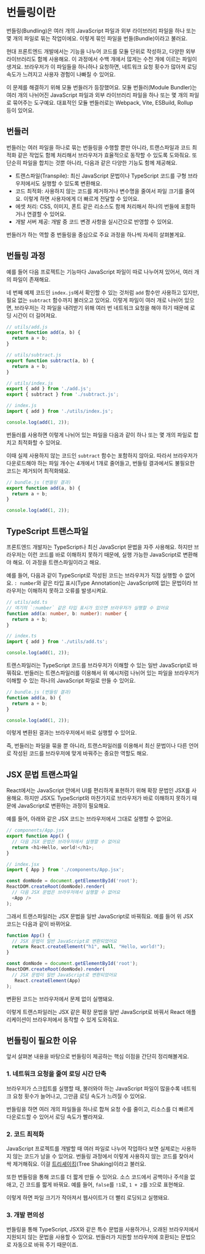 # 번들링이란

번들링(Bundling)은 여러 개의 JavaScript 파일과 외부 라이브러리 파일을 하나 또는 몇 개의 파일로 묶는 작업이에요. 이렇게 묶인 파일을 번들(Bundle)이라고 불러요.

현대 프론트엔드 개발에서는 기능을 나누어 코드를 모듈 단위로 작성하고, 다양한 외부 라이브러리도 함께 사용해요. 이 과정에서 수백 개에서 많게는 수천 개에 이르는 파일이 생겨요. 브라우저가 이 파일들을 하나하나 요청하면, 네트워크 요청 횟수가 많아져 로딩 속도가 느려지고 사용자 경험이 나빠질 수 있어요.

이 문제를 해결하기 위해 모듈 번들러가 등장했어요. 모듈 번들러(Module Bundler)는 여러 개의 나뉘어진 JavaScript 파일과 외부 라이브러리 파일을 하나 또는 몇 개의 파일로 묶어주는 도구예요. 대표적인 모듈 번들러로는 Webpack, Vite, ESBuild, Rollup 등이 있어요.

## 번들러

번들러는 여러 파일을 하나로 묶는 번들링을 수행할 뿐만 아니라, 트랜스파일과 코드 최적화 같은 작업도 함께 처리해서 브라우저가 효율적으로 동작할 수 있도록 도와줘요. 또 단순히 파일을 합치는 것뿐 아니라, 다음과 같은 다양한 기능도 함께 제공해요.

- 트랜스파일(Transpile): 최신 JavaScript 문법이나 TypeScript 코드를 구형 브라우저에서도 실행할 수 있도록 변환해요.
- 코드 최적화: 사용하지 않는 코드를 제거하거나 변수명을 줄여서 파일 크기를 줄여요. 이렇게 하면 사용자에게 더 빠르게 전달할 수 있어요.
- 에셋 처리: CSS, 이미지, 폰트 같은 리소스도 함께 처리해서 하나의 번들에 포함하거나 연결할 수 있어요.
- 개발 서버 제공: 개발 중 코드 변경 사항을 실시간으로 반영할 수 있어요.

번들러가 하는 역할 중 번들링을 중심으로 주요 과정을 하나씩 자세히 살펴볼게요.

##  번들링 과정

예를 들어 다음 프로젝트는 기능마다 JavaScript 파일이 따로 나누어져 있어서, 여러 개의 파일이 존재해요. 

네 번째 예제 코드인 `index.js`에서 확인할 수 있는 것처럼 `add` 함수만 사용하고 있지만, 필요 없는 `subtract` 함수까지 불러오고 있어요. 
이렇게 파일이 여러 개로 나뉘어 있으면, 브라우저는 각 파일을 내려받기 위해 여러 번 네트워크 요청을 해야 하기 때문에 로딩 시간이 더 길어져요.

```javascript
// utils/add.js
export function add(a, b) {
  return a + b;
}
```

```javascript
// utils/subtract.js
export function subtract(a, b) {
  return a + b;
}
```

```javascript
// utils/index.js
export { add } from './add.js';
export { subtract } from './subtract.js';
```

```javascript 4
// index.js
import { add } from './utils/index.js';

console.log(add(1, 2));
```

번들러를 사용하면 이렇게 나뉘어 있는 파일을 다음과 같이 하나 또는 몇 개의 파일로 합치고 최적화할 수 있어요.

이때 실제 사용하지 않는 코드인 `subtract` 함수는 포함하지 않아요. 따라서 브라우저가 다운로드해야 하는 파일 개수는 4개에서 1개로 줄어들고, 번들링 결과에서도 불필요한 코드는 제거되어 최적화돼요.

```javascript
// bundle.js (번들링 결과)
export function add(a, b) {
  return a + b;
}

console.log(add(1, 2));
```

## TypeScript 트랜스파일

프론트엔드 개발자는 TypeScript나 최신 JavaScript 문법을 자주 사용해요. 하지만 브라우저는 이런 코드를 바로 이해하지 못하기 때문에, 실행 가능한 JavaScript로 변환해야 해요. 이 과정을 트랜스파일이라고 해요.

예를 들어, 다음과 같이 TypeScript로 작성된 코드는 브라우저가 직접 실행할 수 없어요. `: number`와 같은 타입 표시(Type Annotation)는 JavaScript에 없는 문법이라 브라우저는 이해하지 못하고 오류를 발생시켜요.

```typescript
// utils/add.ts
// 여기의 `:number` 같은 타입 표시가 있으면 브라우저가 실행할 수 없어요
function add(a: number, b: number): number {
  return a + b;
}
```

```typescript
// index.ts
import { add } from './utils/add.ts';

console.log(add(1, 2));
```

트랜스파일러는 TypeScript 코드를 브라우저가 이해할 수 있는 일반 JavaScript로 바꿔줘요. 
번들러는 트랜스파일러를 이용해서 위 예시처럼 나뉘어 있는 파일을 브라우저가 이해할 수 있는 하나의 JavaScript 파일로 만들 수 있어요.

```javascript
// bundle.js (번들링 결과)
function add(a, b) {
  return a + b;
}

console.log(add(1, 2));
```

이렇게 변환된 결과는 브라우저에서 바로 실행할 수 있어요.

즉, 번들러는 파일을 묶을 뿐 아니라, 트랜스파일러를 이용해서 최신 문법이나 다른 언어로 작성된 코드를 브라우저에 맞게 바꿔주는 중요한 역할도 해요.

## JSX 문법 트랜스파일

React에서는 JavaScript 안에서 UI를 편리하게 표현하기 위해 확장 문법인 JSX를 사용해요.
하지만 JSX도 TypeScript와 마찬가지로 브라우저가 바로 이해하지 못하기 때문에 JavaScript로 변환하는 과정이 필요해요.

예를 들어, 아래와 같은 JSX 코드는 브라우저에서 그대로 실행할 수 없어요.

```javascript
// components/App.jsx
export function App() {
  // 다음 JSX 문법은 브라우저에서 실행할 수 없어요
  return <h1>Hello, world!</h1>;
}
```

```javascript
// index.jsx
import { App } from './components/App.jsx';

const domNode = document.getElementById('root');
ReactDOM.createRoot(domNode).render(
  // 다음 JSX 문법은 브라우저에서 실행할 수 없어요
  <App />
);
```

그래서 트랜스파일러는 JSX 문법을 일반 JavaScript로 바꿔줘요. 예를 들어 위 JSX 코드는 다음과 같이 바뀌어요.

```javascript
function App() {
  // JSX 문법이 일반 JavaScript로 변환되었어요
  return React.createElement("h1", null, "Hello, world!");
}

const domNode = document.getElementById('root');
ReactDOM.createRoot(domNode).render(
  // JSX 문법이 일반 JavaScript로 변환되었어요
   React.createElement(App)
);
```
변환된 코드는 브라우저에서 문제 없이 실행돼요. 

이렇게 트랜스파일러는 JSX 같은 확장 문법을 일반 JavaScript로 바꿔서 React 애플리케이션이 브라우저에서 동작할 수 있게 도와줘요.

## 번들링이 필요한 이유

앞서 살펴본 내용을 바탕으로 번들링이 제공하는 핵심 이점을 간단히 정리해볼게요.

### 1. 네트워크 요청을 줄여 로딩 시간 단축

브라우저가 스크립트를 실행할 때, 불러와야 하는 JavaScript 파일이 많을수록 네트워크 요청 횟수가 늘어나고, 그만큼 로딩 속도가 느려질 수 있어요.

번들링을 하면 여러 개의 파일들을 하나로 합쳐 요청 수를 줄이고, 리소스를 더 빠르게 다운로드할 수 있어서 로딩 속도가 빨라져요.

### 2. 코드 최적화

JavaScript 프로젝트를 개발할 때 여러 파일로 나누어 작업하다 보면 실제로는 사용하지 않는 코드가 남을 수 있어요.
번들링 과정에서 이렇게 사용하지 않는 코드를 찾아서 싹 제거해줘요. 이걸 [트리셰이킹](/reference/optimization/tree-shaking.md)(Tree Shaking)이라고 불러요.

또한 번들링을 통해 코드를 더 짧게 만들 수 있어요. 소스 코드에서 공백이나 주석을 없애고, 긴 코드를 짧게 바꿔요. 예를 들어, `false`를 `!1`로, `1 + 2`를 `3`으로 표현해요.

이렇게 하면 파일 크기가 작아져서 웹사이트가 더 빨리 로딩되고 실행돼요.

### 3. 개발 편의성

번들링을 통해 TypeScript, JSX와 같은 특수 문법을 사용하거나, 오래된 브라우저에서 지원되지 않는 문법을 사용할 수 있어요. 번들러가 지원할 브라우저에 호환되는 문법으로 자동으로 바꿔 주기 때문이죠.